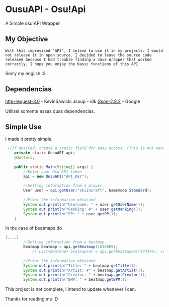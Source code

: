 # OusuAPI - Osu!Api
A Simple osu!API Wrapper

## My Objective
`With this improvised "API", I intend to use it in my projects. I would not release it in open source. I decided to leave the source code released because I had trouble finding a Java Wrapper that worked correctly. I hope you enjoy the basic functions of this API`

Sorry my english :3

## Dependencias
[http-request-3.0](https://github.com/kevinsawicki/http-request) - KevinSawicki
Jsoup - idk
[Gson-2.8.2](https://github.com/google/gson) - Google

Utilizei somente essas duas dependencias.

## Simple Use
I made it pretty simple.

```java
 //If desired, create a static field for easy access. (This is not necessary)
	private static OusuAPI api;
	@Getters;
 
	public static Main(String[] args) {
		//Enter your Osu API token
		api = new OusuAPI("API_KEY");
		
		//Getting information from a player.
		User user = api.getUser("skiincraft", Gamemode.Standard);
		
		//Print the information obtained
		System.out.println("Username: " + user.getUserName());
		System.out.println("Ranking: #" + user.getRanking());
		System.out.println("PP: " + user.getPP());
	}
```
In the case of beatmaps do
```java
[....]
		//Getting information from a beatmap.
		Beatmap beatmap = api.getBeatmap(1018869);
		    // List<Beatmap> beatmapset = api.getBeatmapSet(474376); in the case of beatmapset
		
		//Print the information obtained
		System.out.println("Title: " + beatmap.getTitle());
		System.out.println("Artist: #" + beatmap.getArtist());
		System.out.println("Creator: " + beatmap.getCreator());
		System.out.println("BMP: " + beatmap.getBPM());
```

This project is not complete, I intend to update whenever I can.

Thanks for reading me :D
